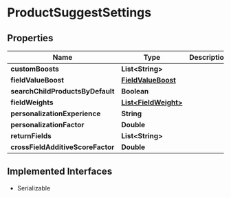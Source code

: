 

# ProductSuggestSettings


## Properties

| Name | Type | Description | Notes |
|------------ | ------------- | ------------- | -------------|
|**customBoosts** | **List&lt;String&gt;** |  |  [optional] |
|**fieldValueBoost** | [**FieldValueBoost**](FieldValueBoost.md) |  |  [optional] |
|**searchChildProductsByDefault** | **Boolean** |  |  [optional] |
|**fieldWeights** | [**List&lt;FieldWeight&gt;**](FieldWeight.md) |  |  [optional] |
|**personalizationExperience** | **String** |  |  [optional] |
|**personalizationFactor** | **Double** |  |  [optional] |
|**returnFields** | **List&lt;String&gt;** |  |  [optional] |
|**crossFieldAdditiveScoreFactor** | **Double** |  |  [optional] |


## Implemented Interfaces

* Serializable


